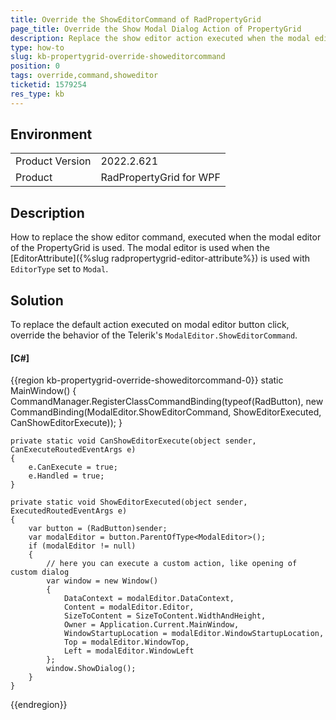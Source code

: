 ```yaml
---
title: Override the ShowEditorCommand of RadPropertyGrid
page_title: Override the Show Modal Dialog Action of PropertyGrid
description: Replace the show editor action executed when the modal editor of the PropertyGrid is used.
type: how-to
slug: kb-propertygrid-override-showeditorcommand
position: 0
tags: override,command,showeditor
ticketid: 1579254
res_type: kb
---
```


## Environment
<table>
	<tbody>
		<tr>
			<td>Product Version</td>
			<td>2022.2.621</td>
		</tr>
		<tr>
			<td>Product</td>
			<td>RadPropertyGrid for WPF</td>
		</tr>
	</tbody>
</table>

## Description

How to replace the show editor command, executed when the modal editor of the PropertyGrid is used. The modal editor is used when the [EditorAttribute]({%slug radpropertygrid-editor-attribute%}) is used with `EditorType` set to `Modal`.

## Solution

To replace the default action executed on modal editor button click, override the behavior of the Telerik's `ModalEditor.ShowEditorCommand`.

#### __[C#]__
{{region kb-propertygrid-override-showeditorcommand-0}}
	static MainWindow()
	{
		CommandManager.RegisterClassCommandBinding(typeof(RadButton), new CommandBinding(ModalEditor.ShowEditorCommand, ShowEditorExecuted, CanShowEditorExecute));
	}

	private static void CanShowEditorExecute(object sender, CanExecuteRoutedEventArgs e)
	{
		e.CanExecute = true;
		e.Handled = true;
	}

	private static void ShowEditorExecuted(object sender, ExecutedRoutedEventArgs e)
	{
		var button = (RadButton)sender;
		var modalEditor = button.ParentOfType<ModalEditor>();
		if (modalEditor != null)
		{
			// here you can execute a custom action, like opening of custom dialog
			var window = new Window()
			{
				DataContext = modalEditor.DataContext,
				Content = modalEditor.Editor,
				SizeToContent = SizeToContent.WidthAndHeight,
				Owner = Application.Current.MainWindow,
				WindowStartupLocation = modalEditor.WindowStartupLocation,
				Top = modalEditor.WindowTop,
				Left = modalEditor.WindowLeft
			};
			window.ShowDialog();
		}
	}
{{endregion}}